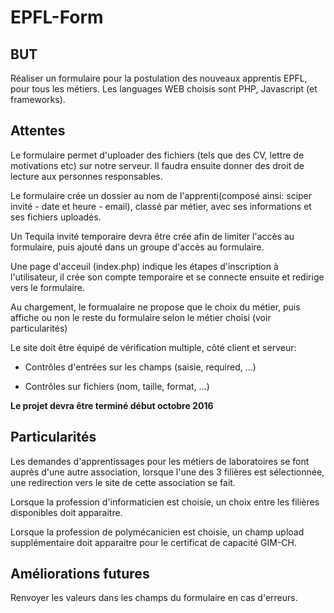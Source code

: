 # EPFL-Form

## BUT 

Réaliser un formulaire pour la postulation des nouveaux apprentis EPFL, pour tous les métiers.
Les languages WEB choisis sont PHP, Javascript (et frameworks).

## Attentes

Le formulaire permet d'uploader des fichiers (tels que des CV, lettre de motivations etc) sur notre serveur. 
Il faudra ensuite donner des droit de lecture aux personnes responsables.

Le formulaire crée un dossier au nom de l'apprenti(composé ainsi: sciper invité - date et heure - email), classé par métier, avec ses informations et ses fichiers uploadés.

Un Tequila invité temporaire devra être crée afin de limiter l'accès au formulaire, puis ajouté dans un groupe d'accès au formulaire.

Une page d'acceuil (index.php) indique les étapes d'inscription à l'utilisateur, il crée son compte temporaire et se connecte ensuite et redirige vers le formulaire.

Au chargement, le formualaire ne propose que le choix du métier, puis affiche ou non le reste du formulaire selon le métier choisi (voir particularités)

Le site doit être équipé de vérification multiple, côté client et serveur:
* Contrôles d'entrées sur les champs (saisie, required, ...)

* Contrôles sur fichiers (nom, taille, format, ...)

**Le projet devra être terminé début octobre 2016**

## Particularités

Les demandes d'apprentissages pour les métiers de laboratoires se font auprès d'une autre association, 
lorsque l'une des 3 filières est sélectionnée, une redirection vers le site de cette association se fait.

Lorsque la profession d'informaticien est choisie, un choix entre les filières disponibles doit apparaitre.

Lorsque la profession de polymécanicien est choisie, un champ upload supplémentaire doit apparaitre pour le certificat de capacité GIM-CH.

## Améliorations futures

Renvoyer les valeurs dans les champs du formulaire en cas d'erreurs.